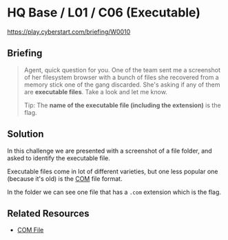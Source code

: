 # HQ Base / L01 / C06 (Executable)

https://play.cyberstart.com/briefing/W0010

## Briefing

> Agent, quick question for you. One of the team sent me a screenshot of her filesystem browser with a bunch of files she recovered from a memory stick one of the gang discarded. She's asking if any of them are **executable files**. Take a look and let me know.
>
> Tip: The **name of the executable file (including the extension)** is the flag.

## Solution

In this challenge we are presented with a screenshot of a file folder, and asked to identify the executable file.

Executable files come in lot of different varieties, but one less popular one (because it's old) is the [COM](https://en.wikipedia.org/wiki/COM_file) file format.

In the folder we can see one file that has a `.com` extension which is the flag.

## Related Resources

-   [COM File](https://en.wikipedia.org/wiki/COM_file)
